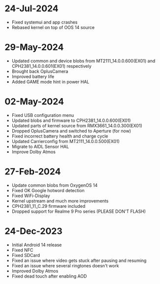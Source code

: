 # 24-Jul-2024
- Fixed systemui and app crashes
- Rebased kernel on top of OOS 14 source

# 29-May-2024
- Updated common and device blobs from MT2111_14.0.0.600(EX01) and CPH2381_14.0.0.601(EX01) respectively
- Brought back OplusCamera
- Improved battery life
- Added GAME mode hint in power HAL

# 02-May-2024
- Fixed USB configuration menu
- Updated blobs and firmware to CPH2381_14.0.0.600(EX01)
- Updated parts of kernel source from RMX3661_14.0.0.300(EX01)
- Dropped OplusCamera and switched to Aperture (for now)
- Fixed incorrect battery health and charge cycle
- Updated Carrierconfig from MT2111_14.0.0.500(EX01)
- Migrate to AIDL Sensor HAL
- Improve Dolby Atmos

# 27-Feb-2024
- Update common blobs from OxygenOS 14
- Fixed OK Google hotword detection
- Fixed WiFi-Display
- Kernel upstream and much more improvements
- CPH2381_11_C.29 firmware included
- Dropped support for Realme 9 Pro series (PLEASE DON'T FLASH)

# 24-Dec-2023
- Initial Android 14 release
- Fixed NFC
- Fixed SDCard
- Fixed an issue where video gets stuck after pausing and resuming
- Fixed an issue where several ringtones doesn't work
- Improved Dolby Atmos
- Fixed dead touch after enabling AOD

